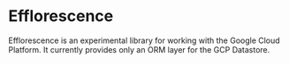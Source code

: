 # Efflorescence

Efflorescence is an experimental library for working with the Google Cloud
Platform. It currently provides only an ORM layer for the GCP Datastore.


